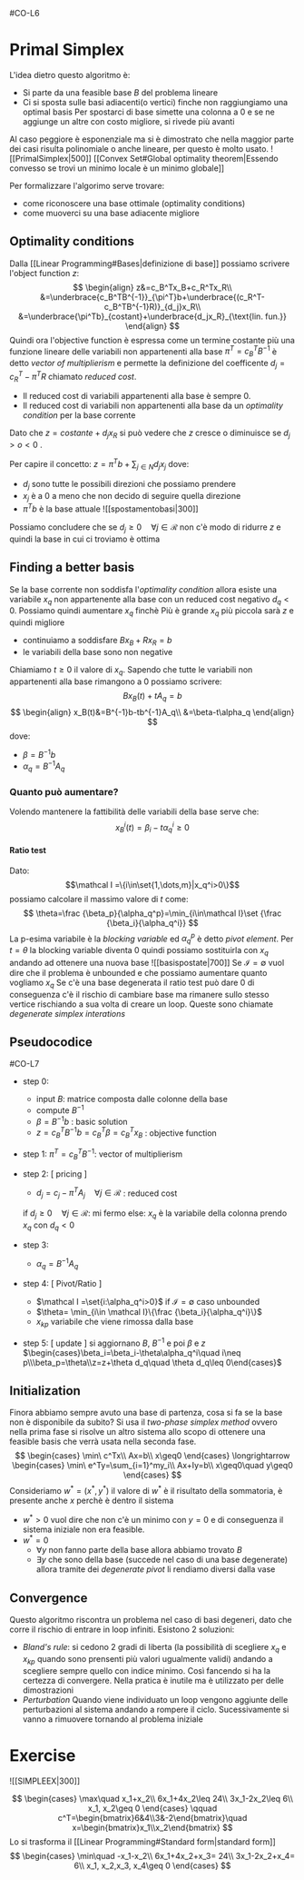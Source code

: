#CO-L6
# Primal Simplex
L'idea dietro questo algoritmo è:
- Si parte da una feasible base $B$ del problema lineare
- Ci si sposta sulle basi adiacenti(o vertici) finche non raggiungiamo una optimal basis
	Per spostarci di base simette una colonna a 0 e se ne aggiunge un altre con costo migliore, si rivede più avanti
	
Al caso peggiore è esponenziale ma si è dimostrato che nella maggior parte dei casi risulta polinomiale o anche lineare, per questo è molto usato.
![[PrimalSimplex|500]]
 [[Convex Set#Global optimality theorem|Essendo convesso se trovi un minimo locale è un minimo globale]]

Per formalizzare l'algorimo serve trovare:
- come riconoscere una base ottimale (optimality conditions)
- come muoverci su una base adiacente migliore

## Optimality conditions
Dalla [[Linear Programming#Bases|definizione di base]] possiamo scrivere l'object function $z$:
$$
\begin{align}
z&=c_B^Tx_B+c_R^Tx_R\\
&=\underbrace{c_B^TB^{-1}}_{\pi^T}b+\underbrace{(c_R^T-c_B^TB^{-1}R)}_{d_j}x_R\\
&=\underbrace{\pi^Tb}_{costant}+\underbrace{d_jx_R}_{\text{lin. fun.}}
\end{align}
$$
Quindi ora l'objective function è espressa come un termine costante più una funzione lineare delle variabili non appartenenti alla base
$\pi^T=c_B^TB^{-1}$ è detto *vector of multiplierism* e permette la definizione del coefficente $d_j=c_R^T-\pi^TR$ chiamato *reduced cost*.
- Il reduced cost di variabili appartenenti alla base è sempre $0$.
- Il reduced cost di variabili non appartenenti alla base  da un *optimality condition* per la base corrente

Dato che $z= costante+d_jx_R$ si può vedere che $z$ cresce o diminuisce se $d_j > o < 0$ . 

Per capire il concetto:
$z=\pi^Tb+\sum_{j\in N}d_jx_j$  dove:
- $d_j$ sono tutte le possibili direzioni che possiamo prendere
- $x_j$ è a 0 a meno che non decido di seguire quella direzione
- $\pi^Tb$  è la base attuale
![[spostamentobasi|300]]

Possiamo concludere che se $d_j\geq0\quad\forall j\in \mathcal R$  non c'è modo di ridurre $z$ e quindi la base in cui ci troviamo è ottima

## Finding a better basis
Se la base corrente non soddisfa l'*optimality condition* allora esiste una variabile $x_q$ non appartenente alla base  con un reduced cost negativo $d_q<0$. 
Possiamo quindi aumentare $x_q$  finchè
	Più è grande $x_q$ più piccola sarà $z$ e quindi migliore
- continuiamo a soddisfare $Bx_B+Rx_R=b$
- le variabili della base sono non negative

Chiamiamo $t\geq0$ il valore di $x_q$. Sapendo che tutte le variabili non appartenenti alla base rimangono a 0 possiamo scrivere:
$$
Bx_B(t)+tA_q=b
$$
$$
\begin{align}
x_B(t)&=B^{-1}b-tb^{-1}A_q\\
&=\beta-t\alpha_q
\end{align}
$$
dove:
- $\beta=B^{-1}b$
- $\alpha_q=B^{-1}A_q$ 
### Quanto può aumentare?
Volendo mantenere la fattibilità delle variabili della base serve che:
$$x_B^i(t)=\beta_i-t\alpha_q^i\geq 0$$
#### Ratio test
Dato:$$\mathcal I =\{i\in\set{1,\dots,m}|x_q^i>0\}$$
possiamo calcolare il massimo valore di $t$ come:
$$
\theta=\frac {\beta_p}{\alpha_q^p}=\min_{i\in\mathcal I}\set {\frac {\beta_i}{\alpha_q^i}}
$$
La p-esima variabile è la *blocking variable* ed $\alpha_q^p$ è detto *pivot element*.
Per $t=\theta$ la blocking variable diventa $0$ quindi possiamo sostituirla con $x_q$ andando ad ottenere una nuova base
![[basispostate|700]]
Se $\mathcal I=\emptyset$ vuol dire che il problema è unbounded e che possiamo aumentare quanto vogliamo $x_q$ 
Se c'è una base degenerata il ratio test può dare 0 di conseguenza c'è il rischio di cambiare base ma rimanere sullo stesso vertice rischiando a sua volta di creare un loop. Queste sono chiamate *degenerate simplex interations* 

## Pseudocodice
#CO-L7
- step 0:
	- input $B$: matrice composta dalle colonne della base
	- compute $B^{-1}$ 
	- $\beta=B^{-1}b$ : basic solution
	- $z=c_B^TB^{-1}b=c_B^T \beta=c_B^Tx_B$ : objective function
- step 1:
	$\pi^T=c_B^TB^{-1}$: vector of multiplierism
- step 2: \[ pricing ]
	- $d_j=c_j-\pi^TA_j \quad \forall j\in\mathcal R$ : reduced cost
	
	if $d_j\geq0\quad \forall j\in\mathcal R$: 
		mi fermo
	else: 
		$x_q$ è la variabile della colonna
		prendo $x_q$ con $d_q<0$ 
- step 3:
	- $\alpha_q=B^{-1}A_q$
- step 4: \[ Pivot/Ratio ]
	- $\mathcal I =\set{i:\alpha_q^i>0}$ 
		if $\mathcal I=\emptyset$ caso unbounded
	- $\theta= \min_{i\in \mathcal I}\{\frac {\beta_i}{\alpha_q^i}\}$ 
	- $x_{kp}$ variabile che viene rimossa dalla base
- step 5: \[ update ]
	si aggiornano  $B$, $B^{-1}$ e poi $\beta$ e $z$
	$\begin{cases}\beta_i=\beta_i-\theta\alpha_q^i\quad i\neq p\\\beta_p=\theta\\z=z+\theta d_q\quad \theta d_q\leq 0\end{cases}$ 

## Initialization
Finora abbiamo sempre avuto una base di partenza, cosa si fa se  la base non è disponibile da subito?
Si usa il *two-phase simplex method* ovvero nella prima fase  si risolve un altro sistema allo scopo di ottenere una feasible basis che verrà usata nella seconda fase.
$$
\begin{cases}
\min\ c^Tx\\
Ax=b\\
x\geq0
\end{cases}
\longrightarrow
\begin{cases}
\min\ e^Ty=\sum_{i=1}^my_i\\
Ax+Iy=b\\
x\geq0\quad y\geq0
\end{cases}
$$
Consideriamo $w^*=(x^*,y^*)$
	il valore di $w^*$ è il risultato della sommatoria, è presente anche $x$ perchè è dentro il sistema
- $w^*>0$  vuol dire che non c'è un minimo con $y=0$ e di conseguenza il sistema iniziale non era feasible.
- $w^*=0$ 
	- $\forall y$ non fanno parte della base allora abbiamo trovato $B$
	- $\exists y$ che sono della base (succede nel caso di una base degenerate) allora tramite dei *degenerate pivot* li rendiamo diversi dalla vase

## Convergence
Questo algoritmo  riscontra un problema nel caso di basi degeneri, dato che corre il rischio di entrare in loop infiniti.
Esistono 2 soluzioni:
- *Bland's rule*: si cedono 2 gradi di liberta (la possibilità di scegliere $x_q$ e $x_{kp}$  quando sono prensenti più valori ugualmente validi) andando a scegliere sempre quello con indice minimo. Così fancendo si ha la certezza di  convergere.
	Nella pratica è inutile ma è utilizzato per delle dimostrazioni
- *Perturbation* Quando viene individuato un loop vengono aggiunte delle perturbazioni al sistema andando a rompere il ciclo. Sucessivamente si vanno a rimuovere tornando al problema iniziale
# Exercise
![[SIMPLEEX|300]]

$$
\begin{cases}
\max\quad x_1+x_2\\
6x_1+4x_2\leq 24\\
3x_1-2x_2\leq 6\\
x_1, x_2\geq 0
\end{cases}
\qquad c^T=\begin{bmatrix}6&4\\3&-2\end{bmatrix}\quad x=\begin{bmatrix}x_1\\x_2\end{bmatrix}
$$
Lo si trasforma il [[Linear Programming#Standard form|standard form]] 
$$
\begin{cases}
\min\quad -x_1-x_2\\
6x_1+4x_2+x_3= 24\\
3x_1-2x_2+x_4= 6\\
x_1, x_2,x_3, x_4\geq 0
\end{cases}
$$
